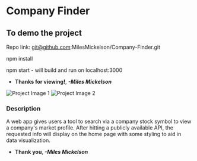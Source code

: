 # **Company Finder**

## To demo the project

Repo link: git@github.com:MilesMickelson/Company-Finder.git

npm install

npm start - will build and run on localhost:3000

* **Thanks for viewing!**, ***-Miles Mickelson***

![Project Image 1](media/Company-Finder-1.png)
![Project Image 2](media/Company-Finder-2.png)

### Description

A web app gives users a tool to search via a company stock symbol to view a company's market profile. After hitting a publicly available API, the requested info will display on the home page with some styling to aid in data visualization.

* **Thank you**, ***-Miles Mickelson***
